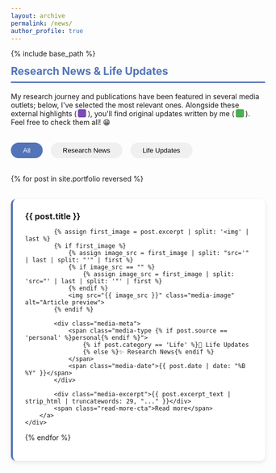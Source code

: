 ```yaml
---
layout: archive
permalink: /news/
author_profile: true
---
```


{% include base_path %}

<style>
.media-grid {
    display: grid;
    grid-template-columns: repeat(auto-fit, minmax(300px, 1fr));
    gap: 2rem;
    margin-top: 2rem;
}

.media-card {
    background: white;
    border-radius: 10px;
    padding: 1.5rem;
    box-shadow: 0 3px 10px rgba(0,0,0,0.1);
    transition: transform 0.2s ease;
    border-left: 4px solid #5474B8;
}

.media-card:hover {
    transform: translateY(-5px);
}

.media-meta {
    display: flex;
    gap: 1rem;
    align-items: center;
    margin-bottom: 1rem;
}

.media-type {
    background: #7A4BB8;
    color: white;
    padding: 0.3rem 0.8rem;
    border-radius: 15px;
    font-size: 0.9em;
}

.media-type.personal {
    background: #4CAF50; /* Green color for personal content */
}
    
.media-excerpt {
    color: #666;
    margin: 1rem 0;
    line-height: 1.6;
}

.media-date {
    color: #888;
    font-size: 0.9em;
    margin-top: auto;
}

.filter-buttons {
    display: flex;
    gap: 1rem;
    margin: 2rem 0;
}

.filter-button {
    padding: 0.5rem 1.5rem;
    border-radius: 20px;
    background: #f0f0f0;
    border: none;
    cursor: pointer;
    transition: all 0.2s ease;
}

.filter-button.active {
    background: #5474B8;
    color: white;
}

.media-image {
    height: 180px;
    border-radius: 8px;
    object-fit: cover;
    margin: 1rem 0;
    width: 100%;
    transition: transform 0.3s ease;
}

.media-header {
    display: flex;
    justify-content: space-between;
    align-items: center;
    margin-bottom: 0.5rem;
}

.media-image-placeholder {
    height: 180px;
    background: #f0f4ff;
    border-radius: 8px;
    margin: 1rem 0;
}

.card-link {
    text-decoration: none !important;
    color: inherit;
    display: block;
    height: 100%;
}

.card-link:hover {
    text-decoration: none !important;
}

.media-image {
    cursor: pointer;
}

.color-indicator {
    display: inline-block;
    width: 14px;
    height: 14px;
    border-radius: 3px;
    margin: 0 3px -2px;
    border: 1px solid rgba(0,0,0,0.1);
}

.external-indicator {
    background: #7A4BB8; /* Your existing purple */
}

.personal-indicator {
    background: #4CAF50; /* Your existing green */
}
    
.media-excerpt {
    position: relative;
    max-height: 6em; /* Show 4 lines (1.5em line-height) */
    overflow: hidden;
    margin: 1rem 0 1.5rem;
}

.media-excerpt::after {
    content: "";
    position: absolute;
    bottom: 0;
    left: 0;
    right: 0;
    height: 2em;
    background: linear-gradient(to bottom, rgba(255,255,255,0) 0%, rgba(255,255,255,0.9) 100%);
}

.read-more-cta {
    color: #5474B8;
    font-weight: 600;
    display: inline-flex;
    align-items: center;
    gap: 0.3rem;
    margin-top: 0.5rem;
    position: relative;
    z-index: 1;
}

.read-more-cta::after {
    content: "→";
    font-size: 1.1em;
}
    
</style>

<div class="section-card">
<h2 style="color: #5474B8; border-bottom: 3px solid #5474B8; padding-bottom: 0.5rem; margin-top: 0.5rem;">Research News & Life Updates</h2>

<p>My research journey and publications have been featured in several media outlets; below, I've selected the most relevant ones. Alongside these external highlights (<span class="color-indicator external-indicator"></span>), you'll find original updates written by me (<span class="color-indicator personal-indicator"></span>). Feel free to check them all! 😁</p>

<div class="filter-buttons">
    <button class="filter-button active" data-filter="all">All</button>
    <button class="filter-button" data-filter="spotlight">Research News</button>
    <button class="filter-button" data-filter="life">Life Updates</button>
</div>

<div class="media-grid">
{% for post in site.portfolio reversed %}
    <div class="media-card" data-type="{{ post.category | downcase }}">
        <a href="{{ post.url }}" class="card-link">
            <div class="media-header">
                <h3 style="margin: 0;">{{ post.title }}</h3>
            </div>

            {% assign first_image = post.excerpt | split: '<img' | last %}
            {% if first_image %}
                {% assign image_src = first_image | split: "src='" | last | split: "'" | first %}
                {% if image_src == "" %}
                    {% assign image_src = first_image | split: 'src="' | last | split: '"' | first %}
                {% endif %}
                <img src="{{ image_src }}" class="media-image" alt="Article preview">
            {% endif %}
        
            <div class="media-meta">
                <span class="media-type {% if post.source == 'personal' %}personal{% endif %}">
                    {% if post.category == 'Life' %}🚀 Life Updates
                    {% else %}✨ Research News{% endif %}
                </span>
                <span class="media-date">{{ post.date | date: "%B %Y" }}</span>
            </div>
            
            <div class="media-excerpt">{{ post.excerpt_text | strip_html | truncatewords: 29, "..." }}</div>
            <span class="read-more-cta">Read more</span>
        </a>
    </div>
{% endfor %}
</div>

<script>
document.querySelectorAll('.filter-button').forEach(button => {
    button.addEventListener('click', () => {
        document.querySelector('.filter-button.active').classList.remove('active');
        button.classList.add('active');
        const filter = button.dataset.filter;
        
        document.querySelectorAll('.media-card').forEach(card => {
            card.style.display = (filter === 'all' || card.dataset.type === filter) 
                ? 'block' : 'none';
        });
    });
});
</script>
